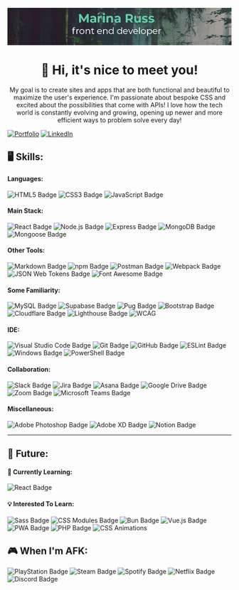 <p align="center"><img src="github-banner.png" align="center"></p>

<h1 align="center">👋 Hi, it's nice to meet you!</h1>

<p align="center">My goal is to create sites and apps that are both functional and beautiful to maximize the user's experience. I'm passionate about bespoke CSS and excited about the possibilities that come with APIs! I love how the tech world is constantly evolving and growing, opening up newer and more efficient ways to problem solve every day!</p>

[![Portfolio](https://img.shields.io/badge/Portfolio-66CDAA?style=for-the-badge)](https://marina-russ.github.io/) [![LinkedIn](https://img.shields.io/badge/LinkedIn-0077B5?style=for-the-badge&logo=linkedin&logoColor=white)](https://www.linkedin.com/in/marinaruss/)

## 🖥️ Skills: 

#### Languages: 
![HTML5 Badge](https://img.shields.io/badge/HTML5-E34F26?logo=html5&logoColor=fff&style=for-the-badge) ![CSS3 Badge](https://img.shields.io/badge/CSS3-1572B6?logo=css3&logoColor=fff&style=for-the-badge) ![JavaScript Badge](https://img.shields.io/badge/JavaScript-F7DF1E?logo=javascript&logoColor=000&style=for-the-badge)

#### Main Stack: 
![React Badge](https://img.shields.io/badge/React-61DAFB?logo=react&logoColor=000&style=for-the-badge) ![Node.js Badge](https://img.shields.io/badge/Node.js-393?logo=nodedotjs&logoColor=fff&style=for-the-badge) ![Express Badge](https://img.shields.io/badge/Express-000?logo=express&logoColor=fff&style=for-the-badge)  ![MongoDB Badge](https://img.shields.io/badge/MongoDB-47A248?logo=mongodb&logoColor=fff&style=for-the-badge) ![Mongoose Badge](https://img.shields.io/badge/Mongoose-800?logo=mongoose&logoColor=fff&style=for-the-badge) 

#### Other Tools: 
![Markdown Badge](https://img.shields.io/badge/Markdown-000?logo=markdown&logoColor=fff&style=for-the-badge) ![npm Badge](https://img.shields.io/badge/npm-CB3837?logo=npm&logoColor=fff&style=for-the-badge) ![Postman Badge](https://img.shields.io/badge/Postman-FF6C37?logo=postman&logoColor=fff&style=for-the-badge) ![Webpack Badge](https://img.shields.io/badge/Webpack-8DD6F9?logo=webpack&logoColor=000&style=for-the-badge) ![JSON Web Tokens Badge](https://img.shields.io/badge/JSON%20Web%20Tokens-000?logo=jsonwebtokens&logoColor=fff&style=for-the-badge)  ![Font Awesome Badge](https://img.shields.io/badge/Font%20Awesome-528DD7?logo=fontawesome&logoColor=fff&style=for-the-badge)
 
#### Some Familiarity: 
![MySQL Badge](https://img.shields.io/badge/MySQL-4479A1?logo=mysql&logoColor=fff&style=for-the-badge) ![Supabase Badge](https://img.shields.io/badge/Supabase-3FCF8E?logo=supabase&logoColor=fff&style=for-the-badge) ![Pug Badge](https://img.shields.io/badge/Pug-A86454?logo=pug&logoColor=fff&style=for-the-badge) ![Bootstrap Badge](https://img.shields.io/badge/Bootstrap-7952B3?logo=bootstrap&logoColor=fff&style=for-the-badge) ![Cloudflare Badge](https://img.shields.io/badge/Cloudflare-F38020?logo=cloudflare&logoColor=fff&style=for-the-badge) ![Lighthouse Badge](https://img.shields.io/badge/Lighthouse-F44B21?logo=lighthouse&logoColor=fff&style=for-the-badge) ![WCAG](https://img.shields.io/badge/WCAG%20Accessibility-0B5196?style=for-the-badge) 

#### IDE: 
![Visual Studio Code Badge](https://img.shields.io/badge/Visual%20Studio%20Code-007ACC?logo=visualstudiocode&logoColor=fff&style=for-the-badge) ![Git Badge](https://img.shields.io/badge/Git-F05032?logo=git&logoColor=fff&style=for-the-badge) ![GitHub Badge](https://img.shields.io/badge/GitHub-181717?logo=github&logoColor=fff&style=for-the-badge) ![ESLint Badge](https://img.shields.io/badge/ESLint-4B32C3?logo=eslint&logoColor=fff&style=for-the-badge) ![Windows Badge](https://img.shields.io/badge/Windows-0078D4?logo=windows&logoColor=fff&style=for-the-badge) ![PowerShell Badge](https://img.shields.io/badge/PowerShell-5391FE?logo=powershell&logoColor=fff&style=for-the-badge)

#### Collaboration: 
![Slack Badge](https://img.shields.io/badge/Slack-4A154B?logo=slack&logoColor=fff&style=for-the-badge) ![Jira Badge](https://img.shields.io/badge/Jira-0052CC?logo=jira&logoColor=fff&style=for-the-badge) ![Asana Badge](https://img.shields.io/badge/Asana-F06A6A?logo=asana&logoColor=fff&style=for-the-badge) ![Google Drive Badge](https://img.shields.io/badge/Google%20Drive-4285F4?logo=googledrive&logoColor=fff&style=for-the-badge) ![Zoom Badge](https://img.shields.io/badge/Zoom-0B5CFF?logo=zoom&logoColor=fff&style=for-the-badge) ![Microsoft Teams Badge](https://img.shields.io/badge/Microsoft%20Teams-6264A7?logo=microsoftteams&logoColor=fff&style=for-the-badge)

#### Miscellaneous: 
![Adobe Photoshop Badge](https://img.shields.io/badge/Adobe%20Photoshop-31A8FF?logo=adobephotoshop&logoColor=fff&style=for-the-badge) ![Adobe XD Badge](https://img.shields.io/badge/Adobe%20XD-FF61F6?logo=adobexd&logoColor=fff&style=for-the-badge) ![Notion Badge](https://img.shields.io/badge/Notion-000?logo=notion&logoColor=fff&style=for-the-badge)

---
## 🔮 Future:

#### 🌱 Currently Learning:
![React Badge](https://img.shields.io/badge/React-61DAFB?logo=react&logoColor=000&style=for-the-badge)

#### 💡 Interested To Learn:
![Sass Badge](https://img.shields.io/badge/Sass-C69?logo=sass&logoColor=fff&style=for-the-badge) ![CSS Modules Badge](https://img.shields.io/badge/CSS%20Modules-000?logo=cssmodules&logoColor=fff&style=for-the-badge) ![Bun Badge](https://img.shields.io/badge/Bun-000?logo=bun&logoColor=fff&style=for-the-badge) ![Vue.js Badge](https://img.shields.io/badge/Vue.js-4FC08D?logo=vuedotjs&logoColor=fff&style=for-the-badge) ![PWA Badge](https://img.shields.io/badge/PWA-5A0FC8?logo=pwa&logoColor=fff&style=for-the-badge) ![PHP Badge](https://img.shields.io/badge/PHP-777BB4?logo=php&logoColor=fff&style=for-the-badge) ![CSS Animations](https://img.shields.io/badge/CSS%20Animations-F43059?style=for-the-badge) 

## 🎮 When I'm AFK:
![PlayStation Badge](https://img.shields.io/badge/PlayStation-003791?logo=playstation&logoColor=fff&style=for-the-badge) ![Steam Badge](https://img.shields.io/badge/Steam-000?logo=steam&logoColor=fff&style=for-the-badge) ![Spotify Badge](https://img.shields.io/badge/Spotify-1DB954?logo=spotify&logoColor=fff&style=for-the-badge) ![Netflix Badge](https://img.shields.io/badge/Netflix-E50914?logo=netflix&logoColor=fff&style=for-the-badge) ![Discord Badge](https://img.shields.io/badge/Discord-5865F2?logo=discord&logoColor=fff&style=for-the-badge)
